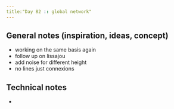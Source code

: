 ```yaml
---
title:"Day 82 :: global network"
---
```


## General notes (inspiration, ideas, concept)

- working on the same basis again
- follow up on lissajou
- add noise for different height
- no lines just connexions

## Technical notes

-
